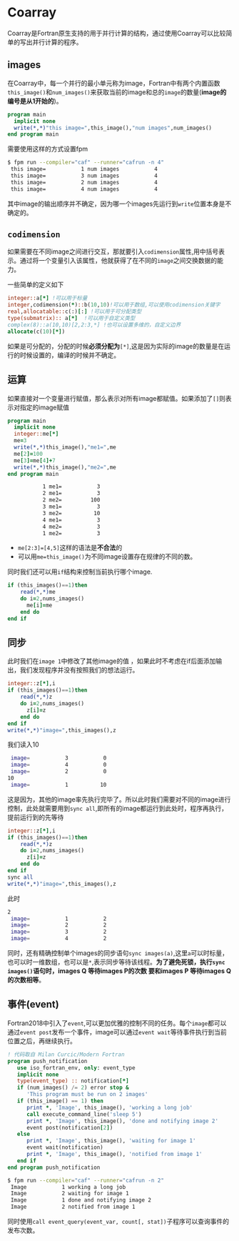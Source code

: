 # Coarray

Coarray是Fortran原生支持的用于并行计算的结构，通过使用Coarray可以比较简单的写出并行计算的程序。

## images

在Coarray中，每一个并行的最小单元称为image，Fortran中有两个内置函数`this_image()`和`num_images()`来获取当前的image和总的`image`的数量(**image的编号是从1开始的**)。

``` fortran
program main
  implicit none
  write(*,*)"this image=",this_image(),"num images",num_images()
end program main
```
需要使用这样的方式设置fpm
``` sh
$ fpm run --compiler="caf" --runner="cafrun -n 4"
 this image=           1 num images           4
 this image=           3 num images           4
 this image=           2 num images           4
 this image=           4 num images           4
```
其中image的输出顺序并不确定，因为哪一个images先运行到`write`位置本身是不确定的。

## `codimension`
如果需要在不同image之间进行交互，那就要引入`codimension`属性,用中括号表示。通过将一个变量引入该属性，他就获得了在不同的`image`之间交换数据的能力。

一些简单的定义如下
``` fortran
integer::a[*] !可以用于标量
integer,codimension(*)::b(10,10)!可以用于数组,可以使用codimension关键字
real,allocatable::c(:)[:] !可以用于可分配类型
type(submatrix):: a[*]  !可以用于自定义类型
complex(8)::a(10,10)[2,2:3,*] !也可以设置多维的，自定义边界
allocate(c(10)[*]) 
```
如果是可分配的，分配的时候**必须分配为**`[*]`,这是因为实际的image的数量是在运行的时候设置的，编译的时候并不确定。

## 运算
如果直接对一个变量进行赋值，那么表示对所有image都赋值。如果添加了`[]`则表示对指定的image赋值
``` fortran
program main
  implicit none
  integer::me[*]
  me=3
  write(*,*)this_image(),"me1=",me
  me[2]=100
  me[3]=me[4]+7
  write(*,*)this_image(),"me2=",me
end program main
```
``` sh
           1 me1=           3
           2 me1=           3
           2 me2=         100
           3 me1=           3
           3 me2=          10
           4 me1=           3
           4 me2=           3
           1 me2=           3
```
- `me[2:3]=[4,5]`这样的语法是**不合法**的
- 可以用`me=this_image()`为不同image设置存在规律的不同的数。

同时我们还可以用`if`结构来控制当前执行哪个image.
``` fortran
if (this_images()==1)then
    read(*,*)me
    do i=2,nums_images()
      me[i]=me
    end do
end if
```
## 同步

此时我们在`image 1`中修改了其他image的值 ，如果此时不考虑在if后面添加输出，我们发现程序并没有按照我们的想法运行。
``` fortran
integer::z[*],i
if (this_images()==1)then
    read(*,*)z
    do i=2,nums_images()
      z[i]=z
    end do
end if
write(*,*)"image=",this_images(),z
```
我们读入10
``` sh
 image=           3           0
 image=           4           0
 image=           2           0
10
 image=           1          10
```
这是因为，其他的image率先执行完毕了。所以此时我们需要对不同的image进行控制，此处就需要用到`sync all`,即所有的image都运行到此处时，程序再执行，提前运行到的先等待

``` fortran
integer::z[*],i
if (this_images()==1)then
    read(*,*)z
    do i=2,nums_images()
      z[i]=z
    end do
end if
sync all
write(*,*)"image=",this_images(),z
```
此时
``` sh
2
 image=           1           2
 image=           2           2
 image=           3           2
 image=           4           2
```
同时，还有精确控制单个images的同步语句`sync images(a)`,这里`a`可以时标量，也可以时一维数组，也可以是`*`,表示同步等待该线程。**为了避免死锁，执行`sync images()`语句时，images Q 等待images P的次数
要和images P 等待images Q的次数相等**。

## 事件(event)
Fortran2018中引入了`event`,可以更加优雅的控制不同的任务。每个`image`都可以通过`event post`发布一个事件，image可以通过`event wait`等待事件执行到当前位置之后，再继续执行。

``` fortran
! 代码取自 Milan Curcic/Modern Fortran
program push_notification
   use iso_fortran_env, only: event_type
   implicit none
   type(event_type) :: notification[*]
   if (num_images() /= 2) error stop &
      'This program must be run on 2 images'
   if (this_image() == 1) then
      print *, 'Image', this_image(), 'working a long job'
      call execute_command_line('sleep 5')
      print *, 'Image', this_image(), 'done and notifying image 2'
      event post(notification[2])
   else
      print *, 'Image', this_image(), 'waiting for image 1'
      event wait(notification)
      print *, 'Image', this_image(), 'notified from image 1'
   end if
end program push_notification
```
``` sh
$ fpm run --compiler="caf" --runner="cafrun -n 2"
 Image           1 working a long job
 Image           2 waiting for image 1
 Image           1 done and notifying image 2
 Image           2 notified from image 1
```
同时使用`call event_query(event_var, count[, stat])`子程序可以查询事件的发布次数。
